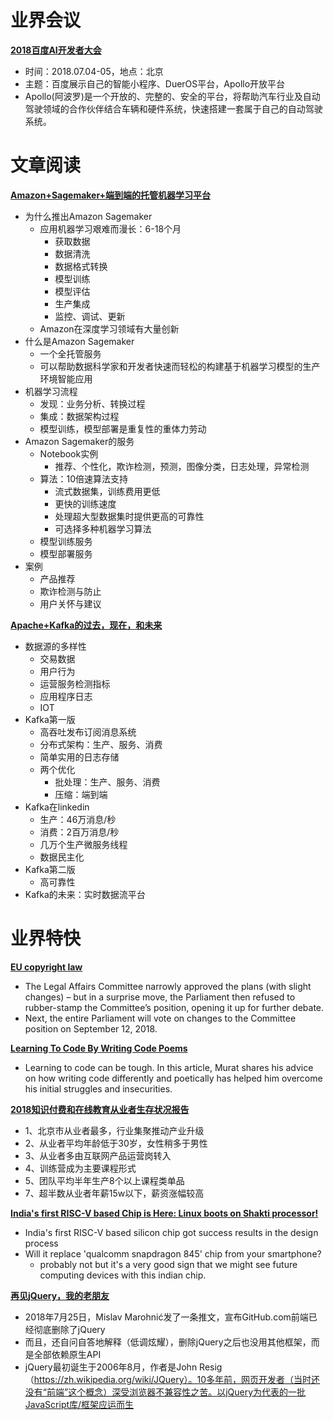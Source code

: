 ﻿# 业界会议


[**2018百度AI开发者大会**](http://create.baidu.com/)
* 时间：2018.07.04-05，地点：北京
* 主题：百度展示自己的智能小程序、DuerOS平台，Apollo开放平台
* Apollo(阿波罗)是一个开放的、完整的、安全的平台，将帮助汽车行业及自动驾驶领域的合作伙伴结合车辆和硬件系统，快速搭建一套属于自己的自动驾驶系统。



# 文章阅读

[**Amazon+Sagemaker+端到端的托管机器学习平台**](https://ppt.geekbang.org/list/qconbj2018)
* 为什么推出Amazon Sagemaker
   * 应用机器学习艰难而漫长：6-18个月
      * 获取数据
      * 数据清洗
      * 数据格式转换
      * 模型训练
      * 模型评估
      * 生产集成
      * 监控、调试、更新
   * Amazon在深度学习领域有大量创新
* 什么是Amazon Sagemaker
   * 一个全托管服务
   * 可以帮助数据科学家和开发者快速而轻松的构建基于机器学习模型的生产环境智能应用
* 机器学习流程
   * 发现：业务分析、转换过程
   * 集成：数据架构过程
   * 模型训练，模型部署是重复性的重体力劳动
* Amazon Sagemaker的服务
   * Notebook实例
      * 推荐、个性化，欺诈检测，预测，图像分类，日志处理，异常检测
   * 算法：10倍速算法支持
      * 流式数据集，训练费用更低
      * 更快的训练速度
      * 处理超大型数据集时提供更高的可靠性
      * 可选择多种机器学习算法
   * 模型训练服务
   * 模型部署服务
* 案例
   * 产品推荐
   * 欺诈检测与防止
   * 用户关怀与建议


[**Apache+Kafka的过去，现在，和未来**](https://ppt.geekbang.org/list/qconbj2018)
* 数据源的多样性
   * 交易数据
   * 用户行为
   * 运营服务检测指标
   * 应用程序日志
   * IOT
* Kafka第一版
   * 高吞吐发布订阅消息系统
   * 分布式架构：生产、服务、消费
   * 简单实用的日志存储
   * 两个优化
      * 批处理：生产、服务、消费
      * 压缩：端到端
* Kafka在linkedin
   * 生产：46万消息/秒
   * 消费：2百万消息/秒
   * 几万个生产微服务线程
   * 数据民主化
* Kafka第二版
   * 高可靠性
* Kafka的未来：实时数据流平台



# 业界特快


[**EU copyright law**](https://juliareda.eu/eu-copyright-reform/)
* The Legal Affairs Committee narrowly approved the plans (with slight changes) – but in a surprise move, the Parliament then refused to rubber-stamp the Committee’s position, opening it up for further debate.
* Next, the entire Parliament will vote on changes to the Committee position on September 12, 2018.


[**Learning To Code By Writing Code Poems**](https://www.smashingmagazine.com/2018/07/writing-code-poems/)
* Learning to code can be tough. In this article, Murat shares his advice on how writing code differently and poetically has helped him overcome his initial struggles and insecurities.


[**2018知识付费和在线教育从业者生存状况报告**](https://mp.weixin.qq.com/s?__biz=MzI2NTY4MDg1NA==&mid=2247492803&idx=1&sn=40c00b35884db60ebb6c30b5a15ae8dd)
* 1、北京市从业者最多，行业集聚推动产业升级
* 2、从业者平均年龄低于30岁，女性稍多于男性
* 3、从业者多由互联网产品运营岗转入
* 4、训练营成为主要课程形式
* 5、团队平均半年生产8个以上课程类单品
* 7、超半数从业者年薪15w以下，薪资涨幅较高


[**India's first RISC-V based Chip is Here: Linux boots on Shakti processor!**](http://www.geekdave.in/2018/07/indias-first-risc-v-is-here-linux-boots.html)
* India's first RISC-V based silicon chip got success results in the design process
* Will it replace 'qualcomm snapdragon 845' chip from your smartphone?
   * probably not but it's a very good sign that we might see future computing devices with this indian chip.


[**再见jQuery，我的老朋友**](https://lisongfeng.cn/post/bye-jquery.html) 
* 2018年7月25日，Mislav Marohnić发了一条推文，宣布GitHub.com前端已经彻底删除了jQuery
* 而且，还自问自答地解释（低调炫耀），删除jQuery之后也没用其他框架，而是全部依赖原生API
* jQuery最初诞生于2006年8月，作者是John Resig（https://zh.wikipedia.org/wiki/JQuery）。10多年前，网页开发者（当时还没有“前端”这个概念）深受浏览器不兼容性之苦。以jQuery为代表的一批JavaScript库/框架应运而生



